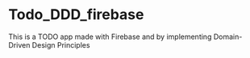 # Todo_DDD_firebase
This is a TODO app made with Firebase and by implementing Domain-Driven Design Principles
